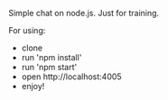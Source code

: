 Simple chat on node.js. Just for training.

For using:

- clone
- run 'npm install'
- run 'npm start'
- open http://localhost:4005
- enjoy!
